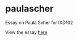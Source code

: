 # paulascher
Essay on Paula Scher for IXD102

View the essay [here](http://jordanearle.github.io/paulascher)
